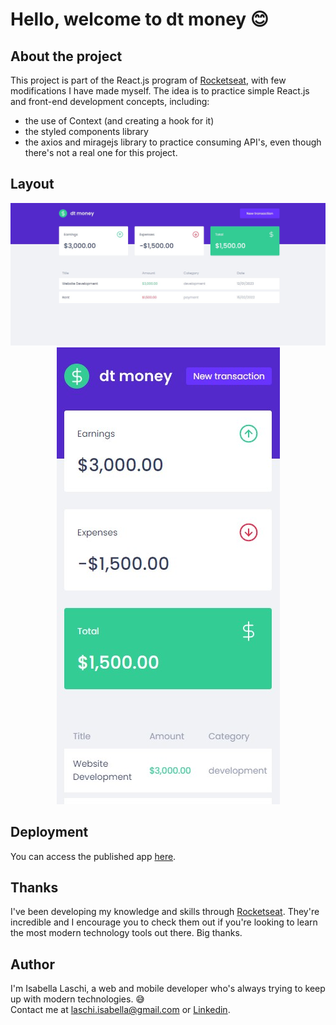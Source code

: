 <h1> Hello, welcome to dt money 😊 </h1> 

## About the project
This project is part of the React.js program of [Rocketseat](https://www.rocketseat.com.br/), with few modifications I have made myself. The idea is to practice simple React.js and front-end development concepts, including:
- the use of Context (and creating a hook for it)
- the styled components library
- the axios and miragejs library to practice consuming API's, even though there's not a real one for this project.

## Layout

<div align="center">
  <img src="https://github.com/laschisabella/dt-money/blob/main/screenshots/layout-web.jpg">
  <img src="https://github.com/laschisabella/dt-money/blob/main/screenshots/layout-mobile.jpg">
</div>

## Deployment

You can access the published app <a href="https://dt-money-laschisabella.vercel.app">here</a>. 

## Thanks

I've been developing my knowledge and skills through [Rocketseat](https://www.rocketseat.com.br/). They're incredible and I encourage you to check them out if you're looking to learn the most modern technology tools out there. Big thanks.

## Author

I'm Isabella Laschi, a web and mobile developer who's always trying to keep up with modern technologies. 😅 <br>
Contact me at laschi.isabella@gmail.com or [Linkedin](https://www.linkedin.com/in/isabella-laschi).
